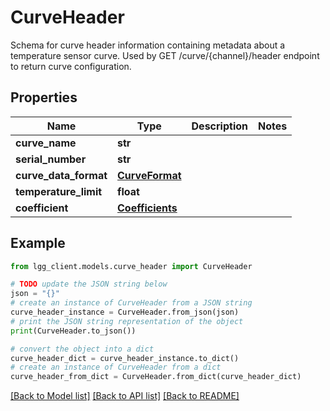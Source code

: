 # CurveHeader

Schema for curve header information containing metadata about a temperature sensor curve.  Used by GET /curve/{channel}/header endpoint to return curve configuration.

## Properties

Name | Type | Description | Notes
------------ | ------------- | ------------- | -------------
**curve_name** | **str** |  | 
**serial_number** | **str** |  | 
**curve_data_format** | [**CurveFormat**](CurveFormat.md) |  | 
**temperature_limit** | **float** |  | 
**coefficient** | [**Coefficients**](Coefficients.md) |  | 

## Example

```python
from lgg_client.models.curve_header import CurveHeader

# TODO update the JSON string below
json = "{}"
# create an instance of CurveHeader from a JSON string
curve_header_instance = CurveHeader.from_json(json)
# print the JSON string representation of the object
print(CurveHeader.to_json())

# convert the object into a dict
curve_header_dict = curve_header_instance.to_dict()
# create an instance of CurveHeader from a dict
curve_header_from_dict = CurveHeader.from_dict(curve_header_dict)
```
[[Back to Model list]](../README.md#documentation-for-models) [[Back to API list]](../README.md#documentation-for-api-endpoints) [[Back to README]](../README.md)


